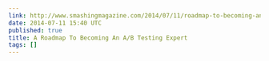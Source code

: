 ```yaml
---
link: http://www.smashingmagazine.com/2014/07/11/roadmap-to-becoming-an-a-b-testing-expert/
date: 2014-07-11 15:40 UTC
published: true
title: A Roadmap To Becoming An A/B Testing Expert
tags: []
---
```



